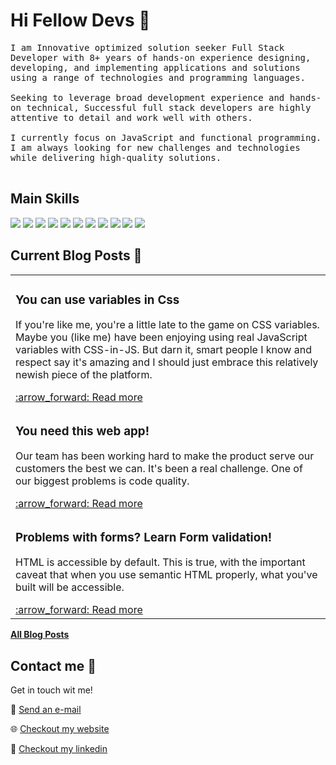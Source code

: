 # Hi Fellow Devs :wave:

<p align="left">
  <samp>
I am Innovative optimized solution seeker Full Stack Developer with 8+ years of hands-on experience designing, developing, and implementing applications and solutions using a range of technologies and programming languages.
<br />
<br />

<samp>
Seeking to leverage broad development experience and hands-on technical, Successful full stack developers are highly attentive to detail and work well with others.
</samp>
<br />
<br />

<samp>
I currently focus on JavaScript and functional programming. I am always looking for new challenges and technologies while delivering high-quality solutions.
</samp>
  <br/>
  <br/>
</p>

## Main Skills


![](https://img.shields.io/badge/Framework-React-informational?style=flat&logo=react&logoColor=white&color=3bac3a)
![](https://img.shields.io/badge/Framework-ReactNative-informational?style=flat&logo=react&logoColor=white&color=3bac3a)
![](https://img.shields.io/badge/Framework-Vue-informational?style=flat&logo=vue.js&logoColor=white&color=3bac3a)
![](https://img.shields.io/badge/Framework-Angular-informational?style=flat&logo=angular&logoColor=white&color=3bac3a)
![](https://img.shields.io/badge/Framework-Flutter-informational?style=flat&logo=flutter&logoColor=white&color=3bac3a)
![](https://img.shields.io/badge/Framework-Laravel-informational?style=flat&logo=laravel&logoColor=white&color=3bac3a)
![](https://img.shields.io/badge/Language-JavaScript-informational?style=flat&logo=javascript&logoColor=white&color=3bac3a)
![](https://img.shields.io/badge/Language-TypeScript-informational?style=flat&logo=typescript&logoColor=white&color=3bac3a)
![](https://img.shields.io/badge/Database-MySQL-informational?style=flat&logo=mysql&logoColor=white&color=3bac3a)
![](https://img.shields.io/badge/Database-MongoDB-informational?style=flat&logo=mongodb&logoColor=white&color=3bac3a)
![](https://img.shields.io/badge/Cloud-AWS-informational?style=flat&logo=Amazon&logoColor=white&color=3bac3a)


## Current Blog Posts :pencil:

<!-- START: Auto generated by Github Action -->
<table><tr>
  <td>
    <h3>You can use variables in Css</h3>
    <p>If you're like me, you're a little late to the game on CSS variables. Maybe you (like me) have been enjoying using real JavaScript variables with CSS-in-JS. But darn it, smart people I know and respect say it's amazing and I should just embrace this relatively newish piece of the platform.</p>
    <a href="https://petar-majcen.web.app/blog-post.html">:arrow_forward: Read more</a>
  </td>
</tr>

<tr>
  <td>
    <h3>You need this web app!</h3>
    <p>Our team has been working hard to make the product serve our customers the best we can. It's been a real challenge. One of our biggest problems is code quality.</p>
    <a href="https://petar-majcen.web.app/blog-post2.html">:arrow_forward: Read more</a>
  </td>
</tr>

<tr>
  <td>
    <h3>Problems with forms? Learn Form validation!</h3>
    <p>HTML is accessible by default. This is true, with the important caveat that when you use semantic HTML properly, what you've built will be accessible. </p>
    <a href="https://petar-majcen.web.app/blog-post3.html">:arrow_forward: Read more</a>
  </td>
</tr>
</table>
<!-- END: Auto generated by Github Action -->

[**All Blog Posts**](https://petar-majcen.web.app)

## Contact me :speech_balloon:

Get in touch wit me!

:e-mail: <a href="mailto:petar.majcen.d@gmail.com">Send an e-mail</a>

:globe_with_meridians: <a href="https://petar-majcen.web.app">Checkout my website</a>

:memo: <a href="https://linkedin.com/in/petar-majcen/">Checkout my linkedin</a>
